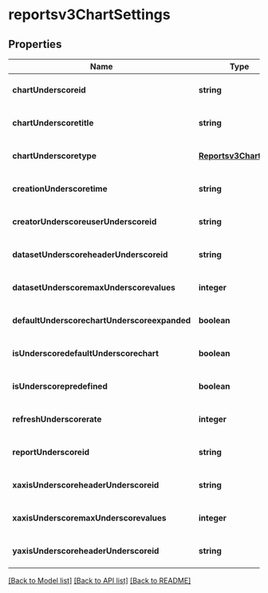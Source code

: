 # reportsv3ChartSettings

## Properties
Name | Type | Description | Notes
------------ | ------------- | ------------- | -------------
**chartUnderscoreid** | **string** |  | [optional] [default to null]
**chartUnderscoretitle** | **string** |  | [optional] [default to null]
**chartUnderscoretype** | [**Reportsv3ChartType**](Reportsv3ChartType.md) |  | [optional] [default to null]
**creationUnderscoretime** | **string** |  | [optional] [default to null]
**creatorUnderscoreuserUnderscoreid** | **string** |  | [optional] [default to null]
**datasetUnderscoreheaderUnderscoreid** | **string** |  | [optional] [default to null]
**datasetUnderscoremaxUnderscorevalues** | **integer** |  | [optional] [default to null]
**defaultUnderscorechartUnderscoreexpanded** | **boolean** |  | [optional] [default to null]
**isUnderscoredefaultUnderscorechart** | **boolean** |  | [optional] [default to null]
**isUnderscorepredefined** | **boolean** |  | [optional] [default to null]
**refreshUnderscorerate** | **integer** |  | [optional] [default to null]
**reportUnderscoreid** | **string** |  | [optional] [default to null]
**xaxisUnderscoreheaderUnderscoreid** | **string** |  | [optional] [default to null]
**xaxisUnderscoremaxUnderscorevalues** | **integer** |  | [optional] [default to null]
**yaxisUnderscoreheaderUnderscoreid** | **string** |  | [optional] [default to null]

[[Back to Model list]](../README.md#documentation-for-models) [[Back to API list]](../README.md#documentation-for-api-endpoints) [[Back to README]](../README.md)



